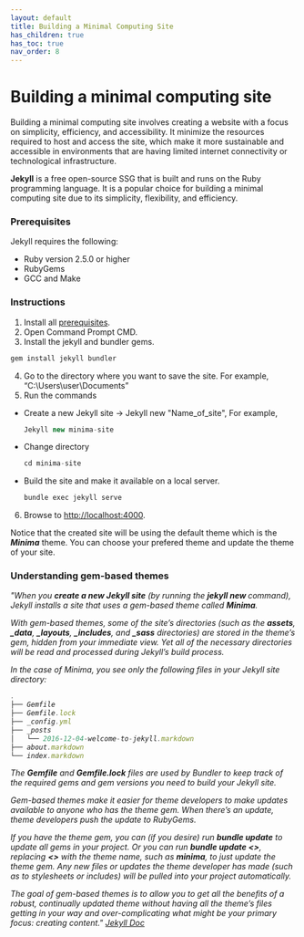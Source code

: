 ```yaml
---
layout: default
title: Building a Minimal Computing Site
has_children: true
has_toc: true
nav_order: 8
---
```


# Building a minimal computing site
Building a minimal computing site involves creating a website with a focus on simplicity, efficiency, and accessibility. It minimize the resources required to host and access the site, which make it more sustainable and accessible in environments that are having limited internet connectivity or technological infrastructure.​

**Jekyll** is a free open-source SSG that is built and runs on the Ruby programming language. It is a popular choice for building a minimal computing site due to its simplicity, flexibility, and efficiency.

### Prerequisites
Jekyll requires the following:
- Ruby version 2.5.0 or higher
- RubyGems
- GCC and Make

### Instructions
1. Install all [prerequisites](https://jekyllrb.com/docs/installation/).
2. Open Command Prompt CMD.
3. Install the jekyll and bundler gems.
  ```ts
  gem install jekyll bundler
  ```
4. Go to the directory where you want to save the site. For example, “C:\Users\user\Documents” 
5. Run the commands
  - Create a new Jekyll site -> Jekyll new "Name_of_site", For example, 
    ```ts
    Jekyll new minima-site
    ```
  - Change directory
    ```ts 
    cd minima-site 
    ```
  - Build the site and make it available on a local server.
    ```ts
    bundle exec jekyll serve
    ```
6. Browse to [http://localhost:4000](http://localhost:4000).

Notice that the created site will be using the default theme which is the ***Minima*** theme. You can choose your prefered theme and update the theme of your site.

### Understanding gem-based themes
<i>"When you **create a new Jekyll site** (by running the **jekyll new <PATH>** command), Jekyll installs a site that uses a gem-based theme called **Minima**.<i>

*With gem-based themes, some of the site’s directories (such as the **assets**, **_data**, **_layouts**, **_includes**, and **_sass** directories) are stored in the theme’s gem, hidden from your immediate view. Yet all of the necessary directories will be read and processed during Jekyll’s build process.*

*In the case of Minima, you see only the following files in your Jekyll site directory:*
```ts
.
├── Gemfile
├── Gemfile.lock
├── _config.yml
├── _posts
│   └── 2016-12-04-welcome-to-jekyll.markdown
├── about.markdown
└── index.markdown
```

*The **Gemfile** and **Gemfile.lock** files are used by Bundler to keep track of the required gems and gem versions you need to build your Jekyll site.*

*Gem-based themes make it easier for theme developers to make updates available to anyone who has the theme gem. When there’s an update, theme developers push the update to RubyGems.*

<i>If you have the theme gem, you can (if you desire) run **bundle update** to update all gems in your project. Or you can run **bundle update <<THEME>>**, replacing **<<THEME>>** with the theme name, such as **minima**, to just update the theme gem. Any new files or updates the theme developer has made (such as to stylesheets or includes) will be pulled into your project automatically.<i>

*The goal of gem-based themes is to allow you to get all the benefits of a robust, continually updated theme without having all the theme’s files getting in your way and over-complicating what might be your primary focus: creating content."* [Jekyll Doc](https://jekyllrb.com/docs/themes/#understanding-gem-based-themes)